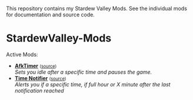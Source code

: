 This repository contains my Stardew Valley Mods. See the individual mods for documentation and source code.
# StardewValley-Mods
Active Mods:
* **[AfkTimer](https://www.nexusmods.com/stardewvalley/mods/3721)** <small>([source](StardewValley-Mods/AfkTimer))</small>\
_Sets you idle after a specific time and pauses the game._
* **[Time Notifier](https://www.nexusmods.com/stardewvalley/mods/3706)** <small>([source](StardewValley-Mods/TimeNotifier))</small>\
_Alerts you if a specific time, if full hour or X minute after the last notification reached_
